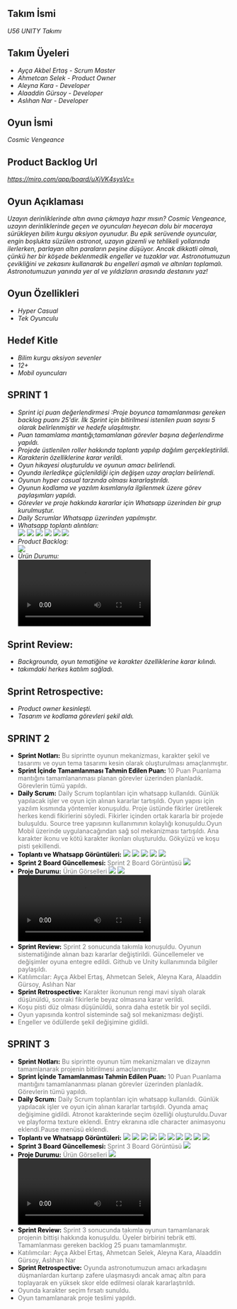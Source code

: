 <h2>Takım İsmi</h2>
<p><i>U56 UNITY Takımı</i></p>

<h2>Takım Üyeleri</h2>
<ul>
  <li><i>Ayça Akbel Ertaş - Scrum Master</i></li>
  <li><i>Ahmetcan Selek - Product Owner</i></li>
  <li><i>Aleyna Kara - Developer</i></li>
  <li><i>Alaaddin Gürsoy - Developer</i></li>
  <li><i>Aslıhan Nar - Developer</i></li>
</ul>

<h2>Oyun İsmi</h2>
<p><i>Cosmic Vengeance</i></p>

<h2>Product Backlog Url</h2>
<p><i><a href="https://miro.com/app/board/uXjVK4sysVc=">https://miro.com/app/board/uXjVK4sysVc=</a></i></p>

<h2>Oyun Açıklaması</h2>
<p><i>Uzayın derinliklerinde altın avına çıkmaya hazır mısın?  Cosmic Vengeance, uzayın derinliklerinde geçen ve oyuncuları heyecan dolu bir maceraya sürükleyen bilim kurgu aksiyon oyunudur. Bu epik serüvende oyuncular, engin boşlukta süzülen astronot, uzayın gizemli ve tehlikeli yollarında ilerlerken, parlayan altın paraların peşine düşüyor. Ancak dikkatli olmalı, çünkü her bir köşede beklenmedik engeller ve tuzaklar var. Astronotumuzun çevikliğini ve zekasını kullanarak bu engelleri aşmalı ve altınları toplamalı. Astronotumuzun yanında yer al ve yıldızların arasında destanını yaz!</i></p>

<h2>Oyun Özellikleri</h2>
<ul>
  <li><i>Hyper Casual</i></li>
  <li><i>Tek Oyunculu</i></li>
</ul>

<h2>Hedef Kitle</h2>
<ul>
  <li><i>Bilim kurgu aksiyon sevenler</i></li>
  <li><i>12+</i></li>
  <li><i>Mobil oyuncuları</i></li>
</ul>

<h2>SPRINT 1</h2>
<ul>
  <li><i>Sprint içi puan değerlendirmesi :Proje boyunca tamamlanması gereken backlog puanı 25'dir. İlk Sprint için bitirilmesi istenilen puan sayısı 5 olarak belirlenmiştir ve hedefe ulaşılmıştır. </i></li>
  <li><i>Puan tamamlama mantığı;tamamlanan görevler başına değerlendirme yapıldı.</i></li>
  <li><i>Projede üstlenilen roller hakkında toplantı yapılıp dağılım gerçekleştirildi.</i></li>
  <li><i>Karakterin özelliklerine karar verildi.</i></li>
  <li><i>Oyun hikayesi oluşturuldu ve oyunun amacı belirlendi.</i></li>
  <li><i>Oyunda ilerledikçe güçlenildiği için değişen uzay araçları belirlendi.</i></li>
  <li><i>Oyunun hyper casual tarzında olması kararlaştırıldı.</i></li>
  <li><i>Oyunun kodlama ve yazılım kısımlarıyla ilgilenmek üzere görev paylaşımları yapıldı.</i></li>
  <li><i>Görevler ve proje hakkında kararlar için Whatsapp üzerinden bir grup kurulmuştur.</i></li>
  <li><i>Daily Scrumlar Whatsapp üzerinden yapılmıştır.</i>
  <li><i>Whatsapp toplantı alıntıları: </i></li>
  <img src="https://github.com/CaramelMisto/OUA-GROUP-56/assets/138470955/798e08cd-59b7-400f-9ade-f5d5bfd5e4f8" width="auto">
  <img src="https://github.com/CaramelMisto/OUA-GROUP-56/assets/138470955/25321651-fdec-4e7f-ab3e-df42f15f3ad5" width="auto">
  <img src="https://github.com/CaramelMisto/OUA-GROUP-56/assets/138470955/bb0e31a5-7d4b-4687-bd03-e4f2860ac435" width="auto">
  <img src="https://github.com/CaramelMisto/OUA-GROUP-56/assets/138470955/1f438189-72f0-4f6e-a78c-667d71411081" width="auto">
  <img src="https://github.com/CaramelMisto/OUA-GROUP-56/assets/138470955/9157b5db-8025-417c-ab15-4ca3abfd5972" width="auto">
  <img src="https://github.com/CaramelMisto/OUA-GROUP-56/assets/138470955/02630460-8a83-49e4-a038-8936866d7e52" width="auto">
  <li><i>Product Backlog: </i></li>
  <img src="https://github.com/CaramelMisto/OUA-GROUP-56/assets/138470955/56fef4bc-01ce-4559-9a70-54780c8b3e6a" width="auto">

  <li><i>Ürün Durumu: </i></li>
  <video controls source src="https://github.com/CaramelMisto/OUA-GROUP-56/assets/138470955/65fb75b2-2c21-4338-b3e6-3b773899af59"</video>
  <img src="https://github.com/CaramelMisto/OUA-GROUP-56/assets/138470955/08f420c7-7b6f-4392-aa72-2d5261e79083" width="auto">
  </ul>
    
  <h2>Sprint Review:</h2>
<ul>
  <li><i>Backgrounda, oyun tematiğine ve karakter özelliklerine karar kılındı. </i></li>
  <li><i>takımdaki herkes katılım sağladı. </i></li>
</ul>

  <h2>Sprint Retrospective:</h2>
  <ul>
  <li><i>Product owner kesinleşti. </i></li>
  <li><i>Tasarım ve kodlama görevleri şekil aldı. </i></li>
  </ul>

<h2>SPRINT 2</h2>
<ul>
  <li>
    <strong style="color: #000000;">Sprint Notları:</strong>
    <span style="color: #777777;">Bu siprintte oyunun mekanizması, karakter şekil ve tasarımı ve oyun tema tasarımı kesin olarak oluşturulması amaçlanmıştır.</span>
  </li>
  <li>
    <strong style="color: #000000;">Sprint İçinde Tamamlanması Tahmin Edilen Puan:</strong>
    <span style="color: #777777;">10 Puan</span>
    <span style="color: #777777;">Puanlama mantığını tamamlananması planan görevler üzerinden planladık. Görevlerin tümü yapıldı.</span>
  </li>
  <li><strong style="color: #000000;">Daily Scrum:</strong>
    <span style="color: #777777;">Daily Scrum toplantıları için whatsapp kullanıldı. Günlük yapılacak işler ve oyun için alınan kararlar tartışıldı. Oyun yapısı için yazılım kısmında yöntemler konuşuldu. Proje üstünde fikirler üretilerek herkes kendi fikirlerini söyledi. Fikirler içinden ortak kararla bir projede buluşuldu. Source tree yapısının kullanımının kolaylığı konuşuldu.Oyun Mobil üzerinde uygulanacağından sağ sol mekanizması tartışıldı. Ana karakter ikonu ve kötü karakter ikonları oluşturuldu. Gökyüzü ve koşu pisti şekillendi.</span> </li>
  <li>  
  <strong style="color: #000000;">Toplantı ve Whatsapp Görüntüleri:</strong>
  <img src="https://github.com/user-attachments/assets/83d5993d-6d56-442b-b3d3-8a7d6a62cc66" width="auto">
  <img src="https://github.com/user-attachments/assets/dc64d559-ae66-4e2d-b0d0-73e31266f8d7" width="auto">
  <img src="https://github.com/user-attachments/assets/741ad090-8344-48ef-9a86-8de472909287" width="auto">
  <img src="https://github.com/user-attachments/assets/8f62642d-2dbb-48fa-b8ff-dcb0b8c5f54d" width="auto">
  <img src="https://github.com/user-attachments/assets/b31b3127-3368-4953-a3ba-c4bc25d4f6ed" width="auto">  
</li>
   <li>
    <strong style="color: #000000;">Sprint 2 Board Güncellemesi:</strong>
    <span style="color: #777777;">Sprint 2 Board Görüntüsü</span>
    <img src="https://github.com/user-attachments/assets/b22580f6-ee41-42f8-8325-69dfc8b61eaf" width="auto">  
  </li>
  <li>
    <strong style="color: #000000;">Proje Durumu:</strong>
    <span style="color: #777777;">Ürün Görselleri</span>
    <img src="https://github.com/user-attachments/assets/120729e6-f541-49ea-8a0c-9eb9ec7241c4"= width="auto">
    <img src="https://github.com/user-attachments/assets/e472001a-4eea-446f-9e36-ab32da63fd7d"width="auto">  
    <video controls source src="https://github.com/user-attachments/assets/93e3422e-d4a7-41c2-8c37-0b4d5618f72d"</video>
  </li>
     <li>
    <strong style="color: #000000;">Sprint Review:</strong>
    <span style="color: #777777;"> Sprint 2 sonucunda takımla konuşuldu. Oyunun sistematiğinde alınan bazı kararlar değiştirildi. Güncellemeler ve değişimler oyuna entegre edildi. Github ve Unity kullanımında bilgiler paylaşıldı.</span>
    <li><span style="color: #777777;">Katılımcılar: Ayça Akbel Ertaş, Ahmetcan Selek, Aleyna Kara, Alaaddin Gürsoy, Aslıhan Nar</span></li>   
  </li>
   </li>
     <li>
    <strong style="color: #000000;">Sprint Retrospective:</strong>
    <span style="color: #777777;"> Karakter ikonunun rengi mavi siyah olarak düşünüldü, sonraki fikirlerle beyaz olmasına karar verildi. </span>
    <li><span style="color: #777777;">Koşu pisti düz olması düşünüldü, sonra daha estetik bir yol seçildi.</span></li> 
    <li><span style="color: #777777;">Oyun yapısında kontrol sisteminde sağ sol mekanizması değişti.</span></li> 
    <li><span style="color: #777777;">Engeller ve ödüllerde şekil değişimine gidildi.</span></li> 
  </li>
</ul>

<h2>SPRINT 3</h2>
<ul>
  <li>
    <strong style="color: #000000;">Sprint Notları:</strong>
    <span style="color: #777777;">Bu siprintte oyunun tüm mekanizmaları ve dizaynın tamamlanarak projenin bitirilmesi amaçlanmıştır.</span>
  </li>
  <li>
    <strong style="color: #000000;">Sprint İçinde Tamamlanması Tahmin Edilen Puan:</strong>
    <span style="color: #777777;">10 Puan</span>
    <span style="color: #777777;">Puanlama mantığını tamamlananması planan görevler üzerinden planladık. Görevlerin tümü yapıldı.</span>
  </li>
  <li><strong style="color: #000000;">Daily Scrum:</strong>
    <span style="color: #777777;">Daily Scrum toplantıları için whatsapp kullanıldı. Günlük yapılacak işler ve oyun için alınan kararlar tartışıldı. Oyunda amaç değişimine gidildi. Atronot karakterinde seçim özelliği oluşturuldu.Duvar ve playforma texture eklendi. Entry ekranına ıdle character animasyonu eklendi.Pause menüsü eklendi.</span> </li>
  <li>  
  <strong style="color: #000000;">Toplantı ve Whatsapp Görüntüleri:</strong>
  <img src="https://github.com/user-attachments/assets/eb517445-c939-49f4-ad80-d83e21d938de" width="auto">
  <img src="https://github.com/user-attachments/assets/2b48fdf4-bfbe-4bc1-9b78-ff861304a3e3" width="auto">
  <img src="https://github.com/user-attachments/assets/5bfa5712-2c82-4d15-80e2-1730aaaa29e7" width="auto">
  <img src="https://github.com/user-attachments/assets/676491b2-3239-4912-9916-3bbde460fea7" width="auto">
  <img src="https://github.com/user-attachments/assets/e8f682ce-9fda-4e81-9e75-2d572acd6025" width="auto">   <img src="https://github.com/user-attachments/assets/bb5001dc-d910-4311-b19f-503788acd40b" width="auto">
  <img src="https://github.com/user-attachments/assets/80abf823-c1a7-4c27-9872-7e32754a1210" width="auto">
  <img src="https://github.com/user-attachments/assets/3e1da7e7-a861-482a-ab84-dc5541c6441e" width="auto">
  <img src="https://github.com/user-attachments/assets/778a0af6-6d40-4e8e-9cbc-367a4a377b39" width="auto">
  <img src="https://github.com/user-attachments/assets/62836473-c179-4fa0-a4df-b5956db74e45" width="auto">
</li>
   <li>
    <strong style="color: #000000;">Sprint 3 Board Güncellemesi:</strong>
    <span style="color: #777777;">Sprint 3 Board Görüntüsü</span>
    <img src="https://github.com/user-attachments/assets/e9c5d89e-1a60-493c-8f4d-9ec3ee58a0b1" width="auto">  
  </li>
  <li>
    <strong style="color: #000000;">Proje Durumu:</strong>
    <span style="color: #777777;">Ürün Görselleri</span>
    <img src="https://github.com/user-attachments/assets/e12a01d0-d07b-4748-b60a-7a2b2e920fa7"= width="auto">
    <video controls source src="https://github.com/user-attachments/assets/e140c897-307c-48c2-bdcd-02f84bba6f1d"</video>
  </li>
     <li>
    <strong style="color: #000000;">Sprint Review:</strong>
    <span style="color: #777777;"> Sprint 3 sonucunda takımla oyunun tamamlanarak projenin bittişi hakkında konuşuldu. Üyeler birbirini tebrik etti.</span>
    <span style="color: #777777;"> Tamamlanması gereken backlog 25 puanı tamamlanmıştır.</span>  
    <li><span style="color: #777777;">Katılımcılar: Ayça Akbel Ertaş, Ahmetcan Selek, Aleyna Kara, Alaaddin Gürsoy, Aslıhan Nar</span></li>   
  </li>
   </li>
     <li>
    <strong style="color: #000000;">Sprint Retrospective:</strong>
    <span style="color: #777777;"> Oyunda astronotumuzun amacı arkadaşını düşmanlardan kurtarıp zafere ulaşmasıydı ancak amaç altın para toplayarak en yüksek skor elde edilmesi olarak kararlaştırıldı.  </span>
    <li><span style="color: #777777;">Oyunda karakter seçim fırsatı sunuldu.</span></li> 
    <li><span style="color: #777777;">Oyun tamamlanarak proje teslimi yapıldı.</span></li> 
  </li>
</ul>

